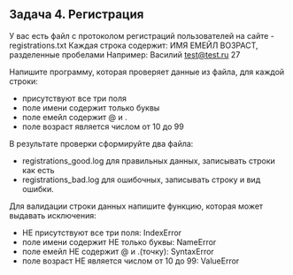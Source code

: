 ## Задача 4. Регистрация
У вас есть файл с протоколом регистраций пользователей на сайте - registrations.txt
Каждая строка содержит: ИМЯ ЕМЕЙЛ ВОЗРАСТ, разделенные пробелами
Например:
Василий test@test.ru 27

Напишите программу, которая проверяет данные из файла, для каждой строки:
- присутствуют все три поля
- поле имени содержит только буквы
- поле емейл содержит @ и .
- поле возраст является числом от 10 до 99

В результате проверки сформируйте два файла:
- registrations_good.log для правильных данных, записывать строки как есть
- registrations_bad.log для ошибочных, записывать строку и вид ошибки.

Для валидации строки данных напишите функцию, которая может выдавать исключения:
- НЕ присутствуют все три поля: IndexError
- поле имени содержит НЕ только буквы: NameError
- поле емейл НЕ содержит @ и .(точку): SyntaxError
- поле возраст НЕ является числом от 10 до 99: ValueError
